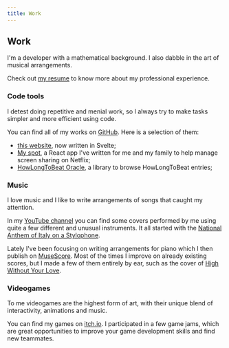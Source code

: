 ```yaml
---
title: Work
---
```


## Work

I'm a developer with a mathematical background. I also dabble in the art of
musical arrangements.

Check out [my resume](/matteo_silvestro_resume.pdf) to know more about my professional
experience.

### Code tools

I detest doing repetitive and menial work, so I always try to make tasks simpler
and more efficient using code.

You can find all of my works on [GitHub][gh]. Here is a selection of them:

- [this website][website], now written in Svelte;
- [My spot][my-spot], a React app I've written for me and my family to help
  manage screen sharing on Netflix;
- [HowLongToBeat Oracle][hltb], a library to browse HowLongToBeat entries;

[gh]: https://github.com/msilvestro
[website]: https://github.com/msilvestro/matteosilvestro
[my-spot]: https://github.com/msilvestro/my-spot
[hltb]: https://github.com/msilvestro/howlongtobeat-oracle
[qlik]: https://github.com/msilvestro/QlikButler

### Music

I love music and I like to write arrangements of songs that caught my attention.

In my [YouTube channel][yt] you can find some covers performed by me using quite
a few different and unusual instruments. It all started with the [National
Anthem of Italy on a Stylophone][anthem].

Lately I've been focusing on writing arrangements for piano which I then publish
on [MuseScore][ms]. Most of the times I improve on already existing scores, but
I made a few of them entirely by ear, such as the cover of [High Without Your
Love][hwyl].

[yt]: https://www.youtube.com/channel/UCNuzav-XOW8DWk1pU2A3dKw
[anthem]: https://www.youtube.com/watch?v=xjAYyEqnTaw
[ms]: https://musescore.com/matteosilvestro
[hwyl]: https://musescore.com/matteosilvestro/high-without-your-love

### Videogames

To me videogames are the highest form of art, with their unique blend of
interactivity, animations and music.

You can find my games on [itch.io][itch]. I participated in a few game jams,
which are great opportunities to improve your game development skills and find
new teammates.

[itch]: https://msilvestro.itch.io
